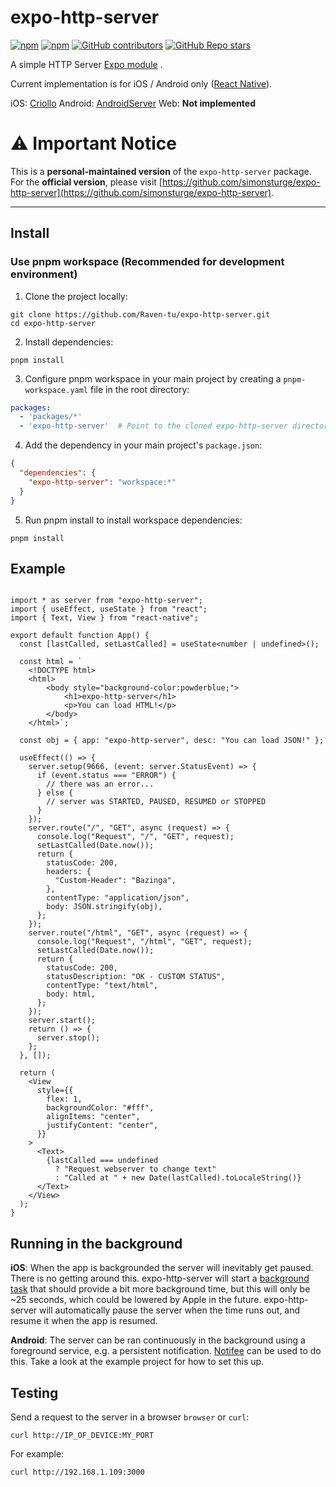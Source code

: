 # expo-http-server

[![npm](https://img.shields.io/npm/v/expo-http-server?style=for-the-badge)](https://www.npmjs.com/package/expo-http-server)
[![npm](https://img.shields.io/npm/dt/expo-http-server?style=for-the-badge)](https://www.npmjs.com/package/expo-http-server)
[![GitHub contributors](https://img.shields.io/github/contributors/simonsturge/expo-http-server?style=for-the-badge)](https://github.com/simonsturge/expo-http-server)
[![GitHub Repo stars](https://img.shields.io/github/stars/simonsturge/expo-http-server?style=for-the-badge)](https://github.com/simonsturge/expo-http-server)

A simple HTTP Server [Expo module](https://docs.expo.dev/modules/) .

Current implementation is for iOS / Android only ([React Native](https://github.com/facebook/react-native)).

iOS: [Criollo](https://github.com/thecatalinstan/Criollo)
Android: [AndroidServer](https://github.com/fengzhizi715/AndroidServer)
Web: **Not implemented**

# ⚠️ Important Notice

This is a **personal-maintained version** of the `expo-http-server` package. For the **official version**, please visit [https://github.com/simonsturge/expo-http-server](https://github.com/simonsturge/expo-http-server).

---


## Install

### Use pnpm workspace (Recommended for development environment)

1. Clone the project locally:

```shell
git clone https://github.com/Raven-tu/expo-http-server.git
cd expo-http-server
```

2. Install dependencies:

```shell
pnpm install
```

3. Configure pnpm workspace in your main project by creating a `pnpm-workspace.yaml` file in the root directory:

```yaml
packages:
  - 'packages/*'
  - 'expo-http-server'  # Point to the cloned expo-http-server directory
```

4. Add the dependency in your main project's `package.json`:

```json
{
  "dependencies": {
    "expo-http-server": "workspace:*"
  }
}
```

5. Run pnpm install to install workspace dependencies:

```shell
pnpm install
```

## Example

```tsx

import * as server from "expo-http-server";
import { useEffect, useState } from "react";
import { Text, View } from "react-native";

export default function App() {
  const [lastCalled, setLastCalled] = useState<number | undefined>();

  const html = `
	<!DOCTYPE html>
	<html>
		<body style="background-color:powderblue;">
			<h1>expo-http-server</h1>
			<p>You can load HTML!</p>
		</body>
	</html>`;

  const obj = { app: "expo-http-server", desc: "You can load JSON!" };

  useEffect(() => {
    server.setup(9666, (event: server.StatusEvent) => {
      if (event.status === "ERROR") {
        // there was an error...
      } else {
        // server was STARTED, PAUSED, RESUMED or STOPPED
      }
    });
    server.route("/", "GET", async (request) => {
      console.log("Request", "/", "GET", request);
      setLastCalled(Date.now());
      return {
        statusCode: 200,
        headers: {
          "Custom-Header": "Bazinga",
        },
        contentType: "application/json",
        body: JSON.stringify(obj),
      };
    });
    server.route("/html", "GET", async (request) => {
      console.log("Request", "/html", "GET", request);
      setLastCalled(Date.now());
      return {
        statusCode: 200,
        statusDescription: "OK - CUSTOM STATUS",
        contentType: "text/html",
        body: html,
      };
    });
    server.start();
    return () => {
      server.stop();
    };
  }, []);

  return (
    <View
      style={{
        flex: 1,
        backgroundColor: "#fff",
        alignItems: "center",
        justifyContent: "center",
      }}
    >
      <Text>
        {lastCalled === undefined
          ? "Request webserver to change text"
          : "Called at " + new Date(lastCalled).toLocaleString()}
      </Text>
    </View>
  );
}

```

## Running in the background

**iOS**: When the app is backgrounded the server will inevitably get paused. There is no getting around this. expo-http-server will start a  [background task](https://developer.apple.com/documentation/uikit/uiapplication/1623031-beginbackgroundtask) that should provide a bit more background time, but this will only be ~25 seconds, which could be lowered by Apple in the future. expo-http-server will automatically pause the server when the time runs out, and resume it when the app is resumed.

**Android**: The server can be ran continuously in the background using a foreground service, e.g. a persistent notification. [Notifee](https://notifee.app/react-native/docs/android/foreground-service#building-a-long-lived-task) can be used to do this. Take a look at the example project for how to set this up.

## Testing

Send a request to the server in a browser `browser` or `curl`:

```shell
curl http://IP_OF_DEVICE:MY_PORT
```

For example:

```shell
curl http://192.168.1.109:3000
```
